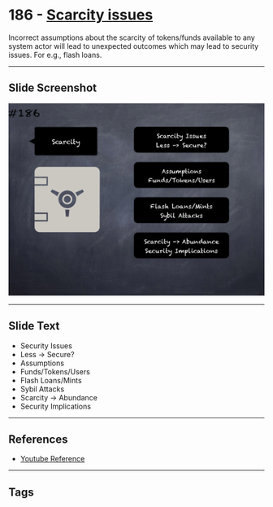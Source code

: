 # 186 - [Scarcity issues](Scarcity%20issues.md)
Incorrect assumptions about the scarcity of tokens/funds available to any system actor will lead to unexpected outcomes which may lead to security issues. For e.g., flash loans.
___
## Slide Screenshot
![0186.png](../../images/5.Pitfalls%20and%20Best%20Practices%20201/186.png)
___
## Slide Text
- Security Issues
- Less -> Secure?
- Assumptions
- Funds/Tokens/Users
- Flash Loans/Mints
- Sybil Attacks
- Scarcity -> Abundance
- Security Implications
___
## References
- [Youtube Reference](https://youtu.be/QSsfkmcdbPw?t=273)
___
## Tags